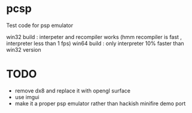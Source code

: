 # pcsp
Test code for psp emulator

win32 build : interpeter and recompiler works (hmm recompiler is fast  , interpreter less than 1 fps)
win64 build : only interpreter 10% faster than win32 version

# TODO

* remove dx8 and replace it with opengl surface
* use imgui
* make it a proper psp emulator rather than hackish minifire demo port
